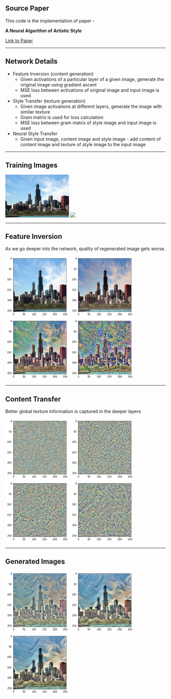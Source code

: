 ## Source Paper

This code is the implementation of paper - 

**A Neural Algorithm of Artistic Style** 

[Link to Paper](https://arxiv.org/pdf/1508.06576.pdf)


--------
## Network Details

* Feature Inversion (content generation)
  * Given activations of a particular layer of a given image, generate the original image using gradient ascent
  * MSE loss between activations of original image and input image is used
* Style Transfer (texture generation)
  * Given image activations at different layers, generate the image with similar texture
  * Gram matrix is used for loss calculation
  * MSE loss between gram matrix of style image and input image is used
* Neural Style Transfer
  * Given input image, content image and style image - add content of content image and texture of style image to the input image

---------

## Training Images 

<p float="left">
  <img src="Images/inputs/chicago.jpg" width="200" />
  <img src="Images/inputs/wave.png" width="200" /> 
</p>



---------

## Feature Inversion

As we go deeper into the network, quality of regenerated image gets worse. 

<p float="left">
  <img src="Images/results/feature-1.png" width="200" />
  <img src="Images/results/feature-3.png" width="200" /> 
  <img src="Images/results/feature-5.png" width="200" />
  <img src="Images/results/feature-7.png" width="200" />
</p>



---------
## Content Transfer

Better global texture information is captured in the deeper layers 

<p float="left">
  <img src="Images/results/content-1.png" width="200" />
  <img src="Images/results/content-3.png" width="200" /> 
  <img src="Images/results/content-5.png" width="200" />
  <img src="Images/results/content-7.png" width="200" />
</p>

--------
## Generated Images


<p float="left">
  <img src="Images/results/out-1.png" width="200" />
  <img src="Images/results/out-3.png" width="200" /> 
  <img src="Images/results/out-5.png" width="200" />
</p>



